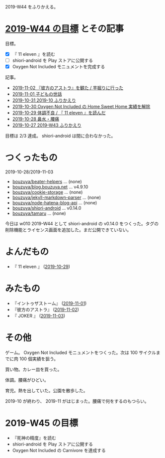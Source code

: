 2019-W44 をふりかえる。

# [2019-W44 の目標][2019-10-27] とその記事

目標。

- [x] 『 11 eleven 』を読む
- [ ] shiori-android を Play ストアに公開する
- [x] Oxygen Not Included モニュメントを完成する

記事。

- [2019-11-02 『彼方のアストラ』を観た / 芋掘りに行った][2019-11-02]
- [2019-11-01 子どもの世話][2019-11-01]
- [2019-10-31 2019-10 ふりかえり][2019-10-31]
- [2019-10-30 Oxygen Not Included の Home Sweet Home 実績を解除][2019-10-30]
- [2019-10-29 体調不良 / 『 11 eleven 』を読んだ][2019-10-29]
- [2019-10-28 鼻水・腰痛][2019-10-28]
- [2019-10-27 2019-W43 ふりかえり][2019-10-27]

目標は 2/3 達成。 shiori-android は間に合わなかった。

# つくったもの

2019-10-28/2019-11-03

- [bouzuya/beater-helpers][] ... (none)
- [bouzuya/blog.bouzuya.net][] ... v4.9.10
- [bouzuya/cookie-storage][] ... (none)
- [bouzuya/jekyll-markdown-parser][] ... (none)
- [bouzuya/node-hatena-blog-api][] ... (none)
- [bouzuya/shiori-android][] ... v0.14.0
- [bouzuya/tamaru][] ... (none)

今日は w010 2019-W44 として shiori-android の v0.14.0 をつくった。タグの削除機能とライセンス画面を追加した。まだ公開できていない。

# よんだもの

- 『 11 eleven 』 ([2019-10-29][])

# みたもの

- 『イントゥザストーム』 ([2019-11-01][])
- 『彼方のアストラ』 ([2019-11-02][])
- 『 JOKER 』 ([2019-11-03][])

# その他

ゲーム。 Oxygen Not Included モニュメントをつくった。次は 100 サイクルまでに肉 100 個実績を狙う。

買い物。カレー皿を買った。

体調。腰痛がひどい。

育児。熱を出していた。公園を散歩した。

2019-10 が終わり、 2019-11 がはじまった。腰痛で何をするのもつらい。

# 2019-W45 の目標

- 『死神の精度』を読む
- shiori-android を Play ストアに公開する
- Oxygen Not Included の Carnivore を達成する

[2019-10-27]: https://blog.bouzuya.net/2019/10/27/
[2019-10-28]: https://blog.bouzuya.net/2019/10/28/
[2019-10-29]: https://blog.bouzuya.net/2019/10/29/
[2019-10-30]: https://blog.bouzuya.net/2019/10/30/
[2019-10-31]: https://blog.bouzuya.net/2019/10/31/
[2019-11-01]: https://blog.bouzuya.net/2019/11/01/
[2019-11-02]: https://blog.bouzuya.net/2019/11/02/
[2019-11-03]: https://blog.bouzuya.net/2019/11/03/
[bouzuya/beater-helpers]: https://github.com/bouzuya/beater-helpers
[bouzuya/blog.bouzuya.net]: https://github.com/bouzuya/blog.bouzuya.net
[bouzuya/cookie-storage]: https://github.com/bouzuya/cookie-storage
[bouzuya/jekyll-markdown-parser]: https://github.com/bouzuya/jekyll-markdown-parser
[bouzuya/node-hatena-blog-api]: https://github.com/bouzuya/node-hatena-blog-api
[bouzuya/shiori-android]: https://github.com/bouzuya/shiori-android
[bouzuya/tamaru]: https://github.com/bouzuya/tamaru
